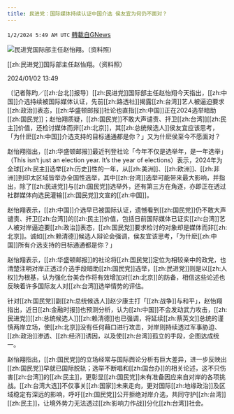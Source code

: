 ```yaml
---
title: 民进党：国际媒体持续认证中国介选 侯友宜为何仍不面对？
---
```

`1/2/2024 5:49 AM UTC` [轉載自GNews](https://gnews.org/articles/2174929)

![民进党国际部主任赵怡翔。（资料照）](https://img.ltn.com.tw/Upload/news/600/2024/01/02/4539287_1_1.jpg "民进党国际部主任赵怡翔。（资料照）")

[[zh:民进党]]国际部主任赵怡翔。（资料照）

2024/01/02 13:49

〔记者陈昀／[[zh:台北]]报导〕[[zh:民进党]]国际部主任赵怡翔今天指出，[[zh:中国]]介选持续被国际媒体认证，先前[[zh:路透社]]揭露[[zh:台湾]]艺人被逼迫要求[[zh:政治]]表态，[[zh:华盛顿邮报]]社论也直指[[zh:中国]]正在2024选举暗助[[zh:国民党]]；赵怡翔质疑，[[zh:国民党]]不敢大声谴责、扞卫[[zh:台湾]][[zh:民主]]价值，还检讨媒体而非[[zh:北京]]，其[[zh:总统候选人]]侯友宜应该思考，「为什麽[[zh:中国]]介选支持的目标通通都是你？」又为什麽侯至今不愿面对？

赵怡翔指出，[[zh:华盛顿邮报]]最近刊登社论「今年不仅是选举年，是一年选举」（This isn‘t just an election year. It’s the year of elections）表示，2024年为全球[[zh:民主]]选举[[zh:历史]]性的一年，从[[zh:美洲]]、[[zh:欧洲]]、[[zh:非洲]]到印太区域皆举办全国性选举，其中[[zh:台湾]]选举可能带来最大影响，并指出，除了[[zh:民进党]]与[[zh:国民党]]选举外，还有第三方在角逐，亦即正在透过社群媒体向选民灌输[[zh:国民党]]文宣的[[zh:中国]]。

赵怡翔表示，[[zh:中国]]介选早已被国际认证，遗憾看到[[zh:国民党]]仍不敢大声谴责、扞卫[[zh:台湾]]的[[zh:民主]]价值，包括日前国际媒体已证实[[zh:台湾]]艺人被对岸逼迫要[[zh:政治]]表态，[[zh:国民党]]要求检讨的对象却是媒体而非[[zh:北京]]。诚如[[zh:赖清德]]候选人辩论会强调，侯友宜该思考，「为什麽[[zh:中国]]所有介选支持的目标通通都是你？」

赵怡翔表示，[[zh:华盛顿邮报]]的社论将[[zh:国民党]]定位为相较亲中的政党，也清楚注明对岸正透过介选手段暗助[[zh:国民党]]选举，[[zh:民进党]]则是以[[zh:人权]]为根基，认为强化台美合作将有效增加对[[zh:北京]]的防备，相信这些论述也反映着许多国际友人对[[zh:台湾]]选举情势的评估。

针对[[zh:国民党]]副[[zh:总统候选人]]赵少康主打「[[zh:战争]]与和平」，赵怡翔指出，近日[[zh:金融时报]]也预测分析，认为[[zh:中国]]不会发动武力攻击，[[zh:民进党]][[zh:总统候选人]][[zh:赖清德]]也已强调，将延续[[zh:蔡英文]]总统的谨慎两岸立场，使[[zh:北京]]没有任何藉口进行攻击，对岸则持续透过军事胁迫、[[zh:政治]]渗透、[[zh:经济]]诱因，以及使[[zh:台湾]]孤立的手段，企图达成统一。

赵怡翔指出，[[zh:国民党]]的立场经常与国际舆论分析有巨大差异，进一步反映出[[zh:国民党]]早就已国际脱轨；选举不断唱和[[zh:国台办]]的相关论述，这不只伤害[[zh:台湾]]的[[zh:民主]]，更彰显[[zh:国民党]]未有准备因应来自对岸的各项挑战。[[zh:台湾大选]]不仅事关[[zh:国家]]未来走向，更对国际[[zh:地缘政治]]及区域稳定有深远的影响，呼吁[[zh:国民党]]公开拒绝对岸介选，共同守护[[zh:台湾]][[zh:民主]]，让境外势力无法透过[[zh:影响力作战]]分化[[zh:台湾]]社会。
